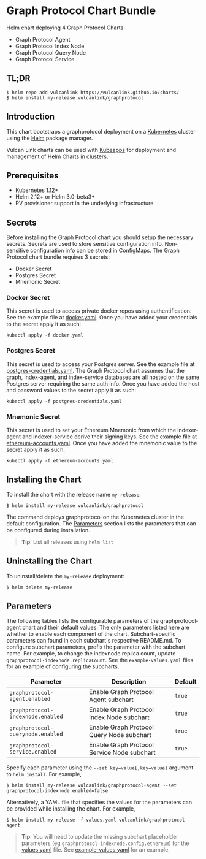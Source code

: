 # Graph Protocol Chart Bundle
Helm chart deploying 4 Graph Protocol Charts:
- Graph Protocol Agent
- Graph Protocol Index Node
- Graph Protocol Query Node
- Graph Protocol Service

## TL;DR

```console
$ helm repo add vulcanlink https://vulcanlink.github.io/charts/
$ helm install my-release vulcanlink/graphprotocol
```

## Introduction

This chart bootstraps a graphprotocol deployment on a [Kubernetes](http://kubernetes.io) cluster using the [Helm](https://helm.sh) package manager.

Vulcan Link charts can be used with [Kubeapps](https://kubeapps.com/) for deployment and management of Helm Charts in clusters.

## Prerequisites

- Kubernetes 1.12+
- Helm 2.12+ or Helm 3.0-beta3+
- PV provisioner support in the underlying infrastructure

## Secrets
Before installing the Graph Protocol chart you should setup the necessary secrets. Secrets are used to store sensitive configuration info. Non-sensitive configuration info can be stored in ConfigMaps.
The Graph Protocol chart bundle requires 3 secrets:
- Docker Secret
- Postgres Secret
- Mnemonic Secret

### Docker Secret
This secret is used to access private docker repos using authentification. See the example file at [docker.yaml](examples/docker.yaml). Once you have added your credentials to the secret apply it as such:
```
kubectl apply -f docker.yaml
```

### Postgres Secret
This secret is used to access your Postgres server.  See the example file at [postgres-credentials.yaml](examples/postgres-credentials.yaml). The Graph Protocol chart assumes that the graph, index-agent, and index-service databases are all hosted on the same Postgres server requiring the same auth info. Once you have added the host and password values to the secret apply it as such:
```
kubectl apply -f postgres-credentials.yaml
```

### Mnemonic Secret
This secret is used to set your Ethereum Mnemonic from which the indexer-agent and indexer-service derive their signing keys. See the example file at [ethereum-accounts.yaml](examples/ethereum-accounts.yaml). Once you have added the mnemonic value to the secret apply it as such:
```
kubectl apply -f ethereum-accounts.yaml
```

## Installing the Chart
To install the chart with the release name `my-release`:

```console
$ helm install my-release vulcanlink/graphprotocol
```

The command deploys graphprotocol on the Kubernetes cluster in the default configuration. The [Parameters](#parameters) section lists the parameters that can be configured during installation.

> **Tip**: List all releases using `helm list`

## Uninstalling the Chart

To uninstall/delete the `my-release` deployment:

```console
$ helm delete my-release
```

## Parameters

The following tables lists the configurable parameters of the graphprotocol-agent chart and their default values. The only parameters listed here are whether to enable each component of the chart. Subchart-specific parameters can found in each subchart's respective README.md. To configure subchart parameters, prefix the parameter with the subchart name. For example, to change the indexnode replica count, update `graphprotocol-indexnode.replicaCount`. See the `example-values.yaml` files for an example of configuring the subcharts.


|                   Parameter                   |                                                                                Description                                                                                |                            Default                            |
|-----------------------------------------------|---------------------------------------------------------------------------------------------------------------------------------------------------------------------------|---------------------------------------------------------------|
| `graphprotocol-agent.enabled`                        | Enable Graph Protocol Agent subchart                                                                                                                                              | `true`                                                         |
| `graphprotocol-indexnode.enabled`                        | Enable Graph Protocol Index Node subchart                                                                                                                                              | `true`                                                         |
| `graphprotocol-querynode.enabled`                        | Enable Graph Protocol Query Node subchart                                                                                                                                              | `true`                                                         |
| `graphprotocol-service.enabled`                        | Enable Graph Protocol Service Node subchart                                                                                                                                              | `true`                                                         |


Specify each parameter using the `--set key=value[,key=value]` argument to `helm install`. For example,

```console
$ helm install my-release vulcanlink/graphprotocol-agent --set graphprotocol-indexnode.enabled=false
```

Alternatively, a YAML file that specifies the values for the parameters can be provided while installing the chart. For example,

```console
$ helm install my-release -f values.yaml vulcanlink/graphprotocol-agent
```

> **Tip**: You will need to update the missing subchart placeholder parameters (eg `graphprotocol-indexnode.config.ethereum`) for the [values.yaml](values.yaml) file. See [example-values.yaml](example-values.yaml) for an example.